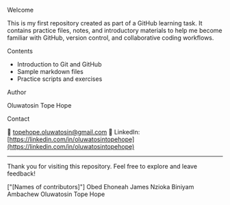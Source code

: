 Welcome

This is my first repository created as part of a GitHub learning task. It contains practice files, notes, and introductory materials to help me become familiar with GitHub, version control, and collaborative coding workflows.

Contents

* Introduction to Git and GitHub
* Sample markdown files
* Practice scripts and exercises

Author

Oluwatosin Tope Hope

Contact

📧 [topehope.oluwatosin@gmail.com](mailto:topehope.oluwatosin@gmail.com)
🔗 LinkedIn: [https://linkedin.com/in/oluwatosintopehope](https://linkedin.com/in/oluwatosintopehope)

---

Thank you for visiting this repository. Feel free to explore and leave feedback!

["[Names of contributors]"]
Obed Ehoneah
James Nzioka
Biniyam Ambachew
Oluwatosin Tope Hope
